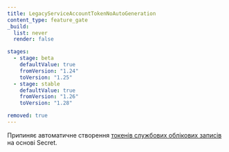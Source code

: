 ```yaml
---
title: LegacyServiceAccountTokenNoAutoGeneration
content_type: feature_gate
_build:
  list: never
  render: false

stages:
  - stage: beta 
    defaultValue: true
    fromVersion: "1.24"
    toVersion: "1.25"
  - stage: stable
    defaultValue: true
    fromVersion: "1.26"
    toVersion: "1.28"

removed: true
---
```

Припиняє автоматичне створення [токенів службових облікових записів](/docs/concepts/security/service-accounts/#get-a-token) на основі Secret.
